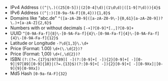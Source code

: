 * IPv4 Address `((^|\.)((25[0-5])|(2[0-4]\d)|(1\d\d)|([1-9]?\d))){4}$`
* IPv6 Address `((^|:)([0-9a-fA-F]{0,4})){1,8}$`
* Domains like "abc.de" `^([a-zA-Z0-9]([a-zA-Z0-9\-]{0,61}[a-zA-Z0-9])?\.)+[a-zA-Z]{2,6}$`
* Numbers with or without decimals `[-+]?[0-9]*[.,]?[0-9]+`
* UUID `^[0-9A-Fa-f]{8}\-[0-9A-Fa-f]{4}\-[0-9A-Fa-f]{4}\-[0-9A-Fa-f]{4}\-[0-9A-Fa-f]{12}$`
* Latitude or Longitude `-?\d{1,3}\.\d+`
* Price (Format: 1.00) `\d+(\.\d{2})?`
* Price (Format: 1,00) `\d+(,\d{2})?`
* ISBN `(?:(?=.{17}$)97[89][ -](?:[0-9]+[ -]){2}[0-9]+[ -][0-9]|97[89][0-9]{10}|(?=.{13}$)(?:[0-9]+[ -]){2}[0-9]+[ -][0-9Xx]|[0-9]{9}[0-9Xx])`
* Md5 Hash `[0-9a-fA-F]{32}`
